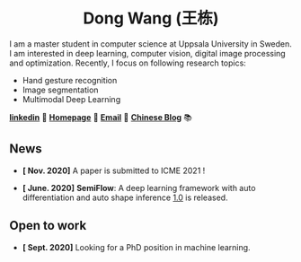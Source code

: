 
<div align="center"> <h1>Dong Wang (王栋)</h1></div> 

I am a master student in computer science at Uppsala University in Sweden. I am interested in deep learning, computer vision, digital image processing and optimization. Recently, I focus on following research topics:

- Hand gesture recognition 
- Image segmentation
- Multimodal Deep Learning

[**linkedin**](https://www.linkedin.com/in/dongwangWilliam) 📄 [**Homepage**](https://wangdongdong.wang) 🏡 [**Email**](mailto:dongwang@wangdongdong.wang) 📧  [**Chinese Blog**](https://www.nanguoyu.com ) 📚




## News
- **[ Nov. 2020]** A paper is submitted to ICME 2021 ! 

- **[ June. 2020]** **SemiFlow**: A deep learning framework with auto differentiation and auto shape inference [1.0](https://github.com/nanguoyu/SemiFlow) is released.

## Open to work

- **[ Sept. 2020]** Looking for a PhD position in machine learning. 
